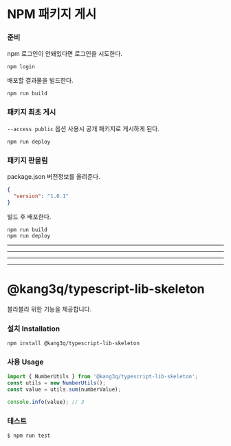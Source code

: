 # NPM 패키지 게시

### 준비
npm 로그인이 안돼있다면 로그인을 시도한다.
```shell script
npm login
```

배포할 결과물을 빌드한다.
```shell script
npm run build
```

### 패키지 최초 게시
`--access public` 옵션 사용시 공개 패키지로 게시하게 된다.
```shell script
npm run deploy
```

### 패키지 판올림
package.json 버전정보를 올려준다.
```json
{
  "version": "1.0.1"
}
```
빌드 후 배포한다.
```shell script
npm run build
npm run deploy
```


---
---
---
---

# @kang3q/typescript-lib-skeleton

블라블라 위한 기능을 제공합니다.

### 설치 Installation

```shell script
npm install @kang3q/typescript-lib-skeleton
```

### 사용 Usage

```typescript
import { NumberUtils } from '@kang3q/typescript-lib-skeleton';
const utils = new NumberUtils();
const value = utils.sum(numberValue);

console.info(value); // 3
```

### 테스트

```
$ npm run test
```
